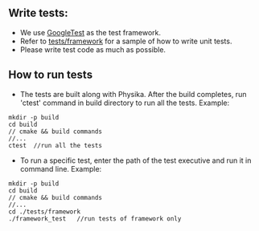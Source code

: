 ## Write tests:
* We use [GoogleTest](https://google.github.io/googletest/) as the test framework.
* Refer to [tests/framework](../tests/framework/) for a sample of how to write unit tests.
* Please write test code as much as possible.

## How to run tests
* The tests are built along with Physika. After the build completes, run 'ctest' command in build directory to run all the tests. Example:
```
mkdir -p build
cd build
// cmake && build commands
//...
ctest  //run all the tests
```
* To run a specific test, enter the path of the test executive and run it in command line. Example:
```
mkdir -p build
cd build
// cmake && build commands
//...
cd ./tests/framework
./framework_test   //run tests of framework only
```